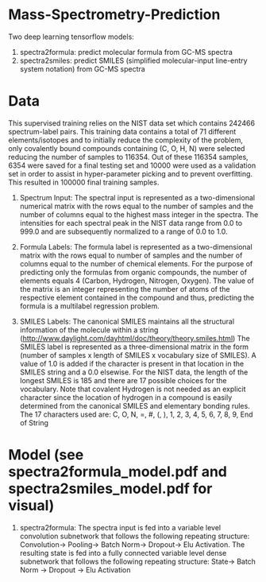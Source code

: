 # Mass-Spectrometry-Prediction
Two deep learning tensorflow models:
1) spectra2formula:  predict molecular formula from GC-MS spectra
2) spectra2smiles: predict SMILES (simplified molecular-input line-entry system notation) from GC-MS spectra

# Data
This supervised training relies on the NIST data set which contains 242466 spectrum-label pairs. This training data contains a total of 71 different elements/isotopes and to initially reduce the complexity of the problem, only covalently bound compounds containing (C, O, H, N) were selected reducing the number of samples to 116354.  Out of these 116354 samples, 6354 were saved for a final testing set and 10000 were used as a validation set in order to assist in hyper-parameter picking and to prevent overfitting.  This resulted in 100000 final training samples. 

1) Spectrum Input:  The spectral input is represented as a two-dimensional numerical matrix with the rows equal to the number of samples and the number of columns equal to the highest mass integer in the spectra.  The intensities for each spectral peak in the NIST data range from 0.0 to 999.0 and are subsequently normalized to a range of 0.0 to 1.0.  

2) Formula Labels:  The formula label is represented as a two-dimensional matrix with the rows equal to number of samples and the number of columns equal to the number of chemical elements.  For the purpose of predicting only the formulas from organic compounds, the number of elements equals 4 (Carbon, Hydrogen, Nitrogen, Oxygen).  The value of the matrix is an integer representing the number of atoms of the respective element contained in the compound and thus, predicting the formula is a multilabel regression problem.

3) SMILES Labels:  The canonical SMILES maintains all the structural information of the molecule within a string (http://www.daylight.com/dayhtml/doc/theory/theory.smiles.html) The SMILES label is represented as a three-dimensional matrix in the form (number of samples x length of SMILES x vocabulary size of SMILES). A value of 1.0 is added if the character is present in that location in the SMILES string and a 0.0 elsewise.  For the NIST data, the length of the longest SMILES is 185 and there are 17 possible choices for the vocabulary.  Note that covalent Hydrogen is not needed as an explicit character since the location of hydrogen in a compound is easily determined from the canonical SMILES and elementary bonding rules. 
The 17 characters used are: C, O, N, =, #, (, ), 1, 2, 3, 4, 5, 6, 7, 8, 9, End of String

# Model (see spectra2formula_model.pdf and spectra2smiles_model.pdf for visual)
1) spectra2formula:  The spectra input is fed into a variable level convolution subnetwork that follows the following repeating structure:  Convolution-> Pooling-> Batch Norm-> Dropout-> Elu Activation.  The resulting state is fed into a fully connected variable level dense subnetwork that follows the following repeating structure:  State-> Batch Norm -> Dropout -> Elu Activation
